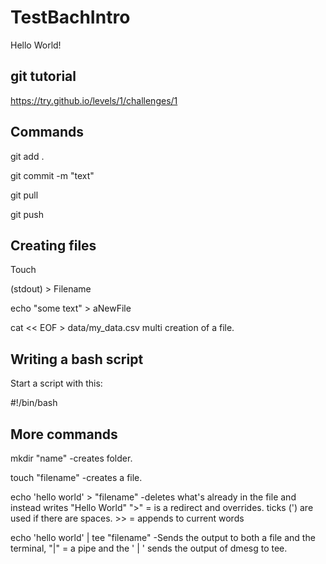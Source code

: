 # TestBachIntro

Hello World!

## git tutorial
https://try.github.io/levels/1/challenges/1


## Commands
git add .

git commit -m "text"

git pull

git push


## Creating files

Touch <name>

<program name> <filename>

(stdout) > Filename

echo "some text" > aNewFile

cat << EOF > data/my_data.csv multi creation of a file.

## Writing a bash script

Start a script with this:

#!/bin/bash


## More commands

mkdir "name"  -creates folder.

touch "filename"  -creates a file.

echo 'hello world' > "filename"  -deletes what's already in the file and instead writes "Hello World" ">" = is a redirect and overrides.  ticks (') are used if there are spaces.  >> = appends to current words

echo 'hello world' | tee "filename"  -Sends the output to both a file and the terminal, "|" = a pipe and the ' | ' sends the output of dmesg to tee.

